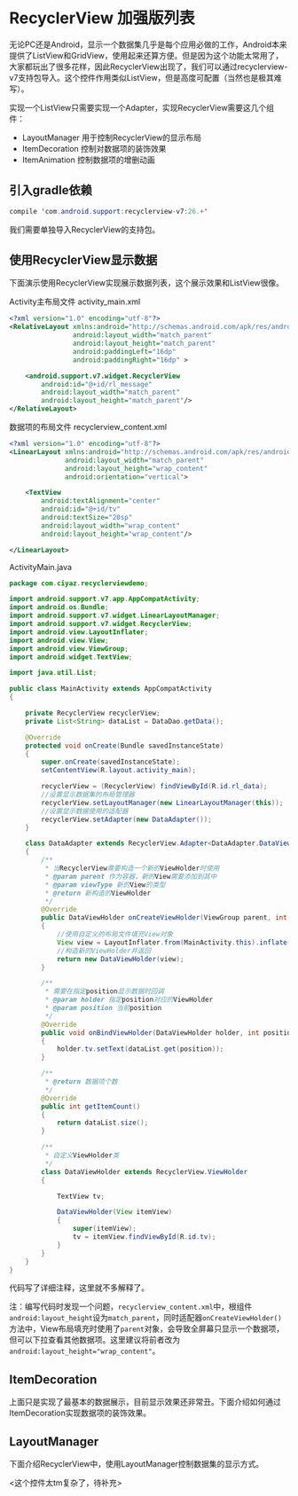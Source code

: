 # RecyclerView 加强版列表

无论PC还是Android，显示一个数据集几乎是每个应用必做的工作，Android本来提供了ListView和GridView，使用起来还算方便。但是因为这个功能太常用了，大家都玩出了很多花样，因此RecyclerView出现了，我们可以通过recyclerview-v7支持包导入。这个控件作用类似ListView，但是高度可配置（当然也是极其难写）。

实现一个ListView只需要实现一个Adapter，实现RecyclerView需要这几个组件：

* LayoutManager 用于控制RecyclerView的显示布局
* ItemDecoration 控制对数据项的装饰效果
* ItemAnimation 控制数据项的增删动画

## 引入gradle依赖

```java
compile 'com.android.support:recyclerview-v7:26.+'
```

我们需要单独导入RecyclerView的支持包。

## 使用RecyclerView显示数据

下面演示使用RecyclerView实现展示数据列表，这个展示效果和ListView很像。

Activity主布局文件 activity_main.xml
```xml
<?xml version="1.0" encoding="utf-8"?>
<RelativeLayout xmlns:android="http://schemas.android.com/apk/res/android"
				android:layout_width="match_parent"
				android:layout_height="match_parent"
				android:paddingLeft="16dp"
				android:paddingRight="16dp" >

	<android.support.v7.widget.RecyclerView
		android:id="@+id/rl_message"
		android:layout_width="match_parent"
		android:layout_height="match_parent"/>
</RelativeLayout>
```

数据项的布局文件 recyclerview_content.xml
```xml
<?xml version="1.0" encoding="utf-8"?>
<LinearLayout xmlns:android="http://schemas.android.com/apk/res/android"
			  android:layout_width="match_parent"
			  android:layout_height="wrap_content"
			  android:orientation="vertical">

	<TextView
		android:textAlignment="center"
		android:id="@+id/tv"
		android:textSize="20sp"
		android:layout_width="wrap_content"
		android:layout_height="wrap_content"/>

</LinearLayout>
```

ActivityMain.java
```java
package com.ciyaz.recyclerviewdemo;

import android.support.v7.app.AppCompatActivity;
import android.os.Bundle;
import android.support.v7.widget.LinearLayoutManager;
import android.support.v7.widget.RecyclerView;
import android.view.LayoutInflater;
import android.view.View;
import android.view.ViewGroup;
import android.widget.TextView;

import java.util.List;

public class MainActivity extends AppCompatActivity
{

	private RecyclerView recyclerView;
	private List<String> dataList = DataDao.getData();

	@Override
	protected void onCreate(Bundle savedInstanceState)
	{
		super.onCreate(savedInstanceState);
		setContentView(R.layout.activity_main);

		recyclerView = (RecyclerView) findViewById(R.id.rl_data);
		//设置显示数据集的布局管理器
		recyclerView.setLayoutManager(new LinearLayoutManager(this));
		//设置显示数据使用的适配器
		recyclerView.setAdapter(new DataAdapter());
	}

	class DataAdapter extends RecyclerView.Adapter<DataAdapter.DataViewHolder>
	{
		/**
		 * 当RecyclerView需要构造一个新的ViewHolder时使用
		 * @param parent 作为容器，新的View需要添加到其中
		 * @param viewType 新的View的类型
		 * @return 新构造的ViewHolder
		 */
		@Override
		public DataViewHolder onCreateViewHolder(ViewGroup parent, int viewType)
		{
			//使用自定义的布局文件填充View对象
			View view = LayoutInflater.from(MainActivity.this).inflate(R.layout.recyclerview_content, parent, false);
			//构造新的ViewHolder并返回
			return new DataViewHolder(view);
		}

		/**
		 * 需要在指定position显示数据时回调
		 * @param holder 指定position对应的ViewHolder
		 * @param position 当前position
		 */
		@Override
		public void onBindViewHolder(DataViewHolder holder, int position)
		{
			holder.tv.setText(dataList.get(position));
		}

		/**
		 * @return 数据项个数
		 */
		@Override
		public int getItemCount()
		{
			return dataList.size();
		}

		/**
		 * 自定义ViewHolder类
		 */
		class DataViewHolder extends RecyclerView.ViewHolder
		{

			TextView tv;

			DataViewHolder(View itemView)
			{
				super(itemView);
				tv = itemView.findViewById(R.id.tv);
			}
		}
	}
}
```

代码写了详细注释，这里就不多解释了。

注：编写代码时发现一个问题，`recyclerview_content.xml`中，根组件`android:layout_height`设为`match_parent`，同时适配器`onCreateViewHolder()`方法中，View布局填充时使用了`parent`对象，会导致全屏幕只显示一个数据项，但可以下拉查看其他数据项。这里建议将前者改为`android:layout_height="wrap_content"`。

## ItemDecoration

上面只是实现了最基本的数据展示，目前显示效果还非常丑。下面介绍如何通过ItemDecoration实现数据项的装饰效果。



## LayoutManager

下面介绍RecyclerView中，使用LayoutManager控制数据集的显示方式。

<这个控件太tm复杂了，待补充>
